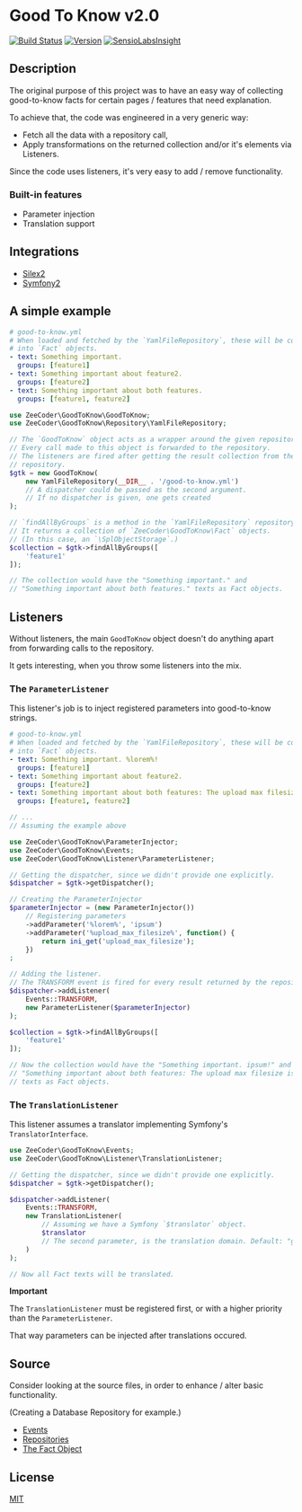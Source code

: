# Good To Know v2.0

[![Build Status](https://travis-ci.org/ZeeCoder/good-to-know.svg?branch=master)](https://travis-ci.org/ZeeCoder/good-to-know)
[![Version](http://img.shields.io/packagist/v/zeecoder/good-to-know.svg?style=flat)](https://packagist.org/packages/zeecoder/good-to-know)
[![SensioLabsInsight](https://insight.sensiolabs.com/projects/d35a0363-0bd0-4dc4-97f4-e5cc5e8cc90e/mini.png)](https://insight.sensiolabs.com/projects/d35a0363-0bd0-4dc4-97f4-e5cc5e8cc90e)

## Description

The original purpose of this project was to have an easy way of collecting
good-to-know facts for certain pages / features that need explanation.

To achieve that, the code was engineered in a very generic way:

- Fetch all the data with a repository call,
- Apply transformations on the returned collection and/or it's elements via
Listeners.

Since the code uses listeners, it's very easy to add / remove functionality.

### Built-in features

- Parameter injection
- Translation support

## Integrations

- [Silex2](docs/silex2.md)
- [Symfony2](docs/symfony2.md)

## A simple example

```yml
# good-to-know.yml
# When loaded and fetched by the `YamlFileRepository`, these will be converted
# into `Fact` objects.
- text: Something important.
  groups: [feature1]
- text: Something important about feature2.
  groups: [feature2]
- text: Something important about both features.
  groups: [feature1, feature2]
```

```php
use ZeeCoder\GoodToKnow\GoodToKnow;
use ZeeCoder\GoodToKnow\Repository\YamlFileRepository;

// The `GoodToKnow` object acts as a wrapper around the given repository.
// Every call made to this object is forwarded to the repository.
// The listeners are fired after getting the result collection from the
// repository.
$gtk = new GoodToKnow(
    new YamlFileRepository(__DIR__ . '/good-to-know.yml')
    // A dispatcher could be passed as the second argument.
    // If no dispatcher is given, one gets created
);

// `findAllByGroups` is a method in the `YamlFileRepository` repository.
// It returns a collection of `ZeeCoder\GoodToKnow\Fact` objects.
// (In this case, an `\SplObjectStorage`.)
$collection = $gtk->findAllByGroups([
    'feature1'
]);

// The collection would have the "Something important." and
// "Something important about both features." texts as Fact objects.
```

## Listeners

Without listeners, the main `GoodToKnow` object doesn't do anything apart from
forwarding calls to the repository.

It gets interesting, when you throw some listeners into the mix.

### The `ParameterListener`

This listener's job is to inject registered parameters into good-to-know
strings.

```yml
# good-to-know.yml
# When loaded and fetched by the `YamlFileRepository`, these will be converted
# into `Fact` objects.
- text: Something important. %lorem%!
  groups: [feature1]
- text: Something important about feature2.
  groups: [feature2]
- text: Something important about both features: The upload max filesize is: %upload_max_filesize%.
  groups: [feature1, feature2]
```

```php
// ...
// Assuming the example above

use ZeeCoder\GoodToKnow\ParameterInjector;
use ZeeCoder\GoodToKnow\Events;
use ZeeCoder\GoodToKnow\Listener\ParameterListener;

// Getting the dispatcher, since we didn't provide one explicitly.
$dispatcher = $gtk->getDispatcher();

// Creating the ParameterInjector
$parameterInjector = (new ParameterInjector())
    // Registering parameters
    ->addParameter('%lorem%', 'ipsum')
    ->addParameter('%upload_max_filesize%', function() {
        return ini_get('upload_max_filesize');
    })
;

// Adding the listener.
// The TRANSFORM event is fired for every result returned by the repository.
$dispatcher->addListener(
    Events::TRANSFORM,
    new ParameterListener($parameterInjector)
);

$collection = $gtk->findAllByGroups([
    'feature1'
]);

// Now the collection would have the "Something important. ipsum!" and
// "Something important about both features: The upload max filesize is: 2M."
// texts as Fact objects.
```

### The `TranslationListener`

This listener assumes a translator implementing Symfony's `TranslatorInterface`.

```php
use ZeeCoder\GoodToKnow\Events;
use ZeeCoder\GoodToKnow\Listener\TranslationListener;

// Getting the dispatcher, since we didn't provide one explicitly.
$dispatcher = $gtk->getDispatcher();

$dispatcher->addListener(
    Events::TRANSFORM,
    new TranslationListener(
        // Assuming we have a Symfony `$translator` object.
        $translator
        // The second parameter, is the translation domain. Default: "good-to-know"
    )
);

// Now all Fact texts will be translated.
```

**Important**

The `TranslationListener` must be registered first, or with a higher priority
than the `ParameterListener`.

That way parameters can be injected after translations occured.

## Source

Consider looking at the source files, in order to enhance / alter basic functionality.

(Creating a Database Repository for example.)

- [Events](src/ZeeCoder/GoodToKnow/Events.php)
- [Repositories](src/ZeeCoder/GoodToKnow/Repository)
- [The Fact Object](src/ZeeCoder/GoodToKnow/Fact)

## License
[MIT](LICENSE)
